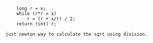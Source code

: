 ```
    long r = x;
    while (r*r > x)
        r = (r + x/r) / 2;
    return (int) r;
```
    just newton way to calculate the sqrt using division.

    
